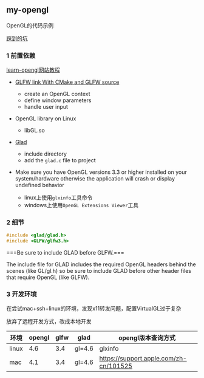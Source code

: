 my-opengl
---

OpenGL的代码示例

[踩到的坑](doc/ISSUE.md)

### 1 前置依赖

[learn-opengl网站教程](https://learnopengl.com/Getting-started/Creating-a-window)

- [GLFW link With CMake and GLFW source](https://www.glfw.org/docs/latest/build_guide.html)

    - create an OpenGL context
    - define window parameters
    - handle user input

- OpenGL library on Linux

    - libGL.so

- [Glad](https://glad.dav1d.de/)

    - include directory
    - add the `glad.c` file to project

- Make sure you have OpenGL versions 3.3 or higher installed on your system/hardware otherwise the application will
  crash or display undefined behavior

    - linux上使用`glxinfo`工具命令
    - windows上使用`OpenGL Extensions Viewer`工具

### 2 细节

```cpp
#include <glad/glad.h>
#include <GLFW/glfw3.h>
```

===Be sure to include GLAD before GLFW.===

The include file for GLAD includes the required OpenGL headers behind the scenes (like GL/gl.h) so be sure to include
GLAD before other header files that require OpenGL (like GLFW).

### 3 开发环境

在尝试mac+ssh+linux的环境，发现x11转发问题，配置VirtualGL过于复杂

放弃了远程开发方式，改成本地开发

| 环境    | opengl | glfw | glad   | opengl版本查询方式                           |
|-------|--------|------|--------|----------------------------------------|
| linux | 4.6    | 3.4  | gl=4.6 | glxinfo                                |
| mac   | 4.1    | 3.4  | gl=4.6 | https://support.apple.com/zh-cn/101525 |